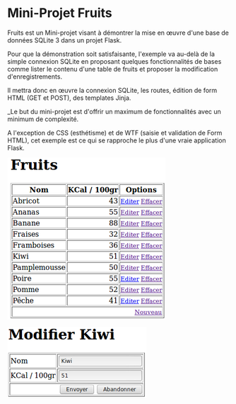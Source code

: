 # Mini-Projet Fruits
Fruits est un Mini-projet visant à démontrer la mise en œuvre d'une base de données SQLite 3 dans un projet Flask.

Pour que la démonstration soit satisfaisante, l'exemple va au-delà de la simple connexion SQLite en proposant quelques fonctionnalités de bases comme lister le contenu d'une table de fruits et proposer la modification d'enregistrements. 

Il mettra donc en œuvre la connexion SQLite, les routes, édition de form HTML (GET et POST), des templates Jinja.

_Le but du mini-projet est d'offrir un maximum de fonctionnalités avec un minimum de complexité.  

A l'exception de CSS (esthétisme) et de WTF (saisie et validation de Form HTML), cet exemple est ce qui se rapproche le plus d'une vraie application Flask.

![Lister le contenu de la table](fruits0.png)

![Editer un enregistrement](fruits1.png)
